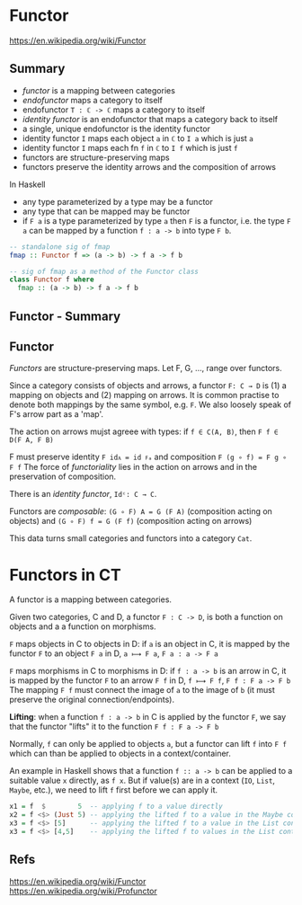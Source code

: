 # Functor

https://en.wikipedia.org/wiki/Functor

## Summary

- *functor* is a mapping between categories
- *endofunctor* maps a category to itself
- endofunctor `T : ℂ -> ℂ` maps a category to itself
- *identity functor* is an endofunctor that maps a category back to itself
- a single, unique endofunctor is the identity functor
- identity functor `I` maps each object `a` in `ℂ` to `I a` which is just `a`
- identity functor `I` maps each fn `f` in `ℂ` to `I f` which is just `f`
- functors are structure-preserving maps
- functors preserve the identity arrows and the composition of arrows

In Haskell
- any type parameterized by a type may be a functor
- any type that can be mapped may be functor
- if `F a` is a type parameterized by type `a` then `F` is a functor, i.e. the type `F a` can be mapped by a function `f : a -> b` into type `F b`.


```hs
-- standalone sig of fmap
fmap :: Functor f => (a -> b) -> f a -> f b

-- sig of fmap as a method of the Functor class
class Functor f where
  fmap :: (a -> b) -> f a -> f b
```



## Functor - Summary





## Functor

*Functors* are structure-preserving maps.
Let F, G, …, range over functors.

Since a category consists of objects and arrows, a functor `F: C → D` is 
(1) a mapping on objects and (2) mapping on arrows.
It is common practise to denote both mappings by the same symbol, e.g. `F`.
We also loosely speak of F's arrow part as a 'map'.

The action on arrows mujst agreee with types: 
if `f ∈ C(A, B)`, then `F f ∈ D(F A, F B)`

F must preserve identity `F idᴀ = id ꜰₐ` and 
composition `F (g ∘ f) = F g ∘ F f`
The force of *functoriality* lies in the action on arrows 
and in the preservation of composition.

There is an *identity functor*, `Idᶜ: C → C`. 

Functors are *composable*:
`(G ∘ F) A = G (F A)` (composition acting on objects) and 
`(G ∘ F) f = G (F f)` (composition acting on arrows)

This data turns small categories and functors into a category `Cat`.

# Functors in CT

A functor is a mapping between categories.

Given two categories, C and D, a functor `F : C -> D`, 
is both a function on objects and a a function on morphisms.

`F` maps objects in C to objects in D: 
if `a` is an object in C, 
it is mapped by the functor `F` 
to an object `F a` in D, `a ⟼ F a`, 
`F a : a -> F a`

`F` maps morphisms in C to morphisms in D: 
if `f : a -> b` is an arrow in C, 
it is mapped by the functor `F` 
to an arrow `F f` in D, `f ⟼ F f`, 
`F f : F a -> F b`
The mapping `F f` must connect 
the image of `a` to the image of `b` 
(it must preserve the original connection/endpoints).

**Lifting**: when a function `f : a -> b` in C 
is applied by the functor `F`, 
we say that the functor "lifts" it to the function 
`F f : F a -> F b`

Normally, `f` can only be applied to objects `a`, 
but a functor can lift `f` into `F f` 
which can than be applied 
to objects in a context/container.

An example in Haskell shows that a function `f :: a -> b` can be applied to a suitable value `x` directly, as `f x`. But if value(s) are in a context (`IO`, `List`, `Maybe`, etc.), we need to lift `f` first before we can apply it.

```hs
x1 = f  $        5  -- applying f to a value directly
x2 = f <$> (Just 5) -- applying the lifted f to a value in the Maybe context
x3 = f <$> [5]      -- applying the lifted f to a value in the List context
x3 = f <$> [4,5]    -- applying the lifted f to values in the List context
```

## Refs

https://en.wikipedia.org/wiki/Functor
https://en.wikipedia.org/wiki/Profunctor
